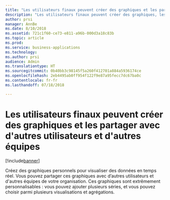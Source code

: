 ```yaml
---
title: "Les utilisateurs finaux peuvent créer des graphiques et les partager avec d'autres utilisateurs et d'autres équipes"
description: "Les utilisateurs finaux peuvent créer des graphiques, les partager avec d'autres utilisateurs et créer des visuels"
author: prsi
manager: AnnBe
ms.date: 8/10/2018
ms.assetid: 721c1f60-ce73-e811-a96b-000d3a18c83b
ms.topic: article
ms.prod: 
ms.service: business-applications
ms.technology: 
ms.author: prsi
audience: Admin
ms.translationtype: HT
ms.sourcegitcommit: 0b40bb3c98145f5a260f412701a884a5936174ce
ms.openlocfilehash: 2eb4495ab0ff954f122f9e87a95fecc7dc67ba0c
ms.contentlocale: fr-fr
ms.lasthandoff: 07/18/2018

---
```

# <a name="end-users-can-create-charts-and-share-them-with-other-users-and-teams"></a>Les utilisateurs finaux peuvent créer des graphiques et les partager avec d'autres utilisateurs et d'autres équipes


[!include[banner](../../includes/banner.md)]

Créez des graphiques personnels pour visualiser des données en temps réel. Vous pouvez partager ces graphiques avec d’autres utilisateurs et d'autres équipes de votre organisation. Ces graphiques sont extrêmement personnalisables : vous pouvez ajouter plusieurs séries, et vous pouvez choisir parmi plusieurs visualisations et agrégations.

